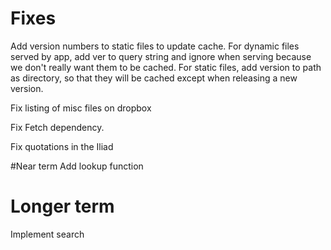 # Fixes
Add version numbers to static files to update cache.
For dynamic files served by app, add ver to query string and ignore when serving because we don't really want them to be cached.
For static files, add version to path as directory, so that they will be cached except when releasing a new version.


Fix listing of misc files on dropbox


Fix Fetch dependency.

Fix quotations in the Iliad

#Near term
Add lookup function

# Longer term
Implement search
